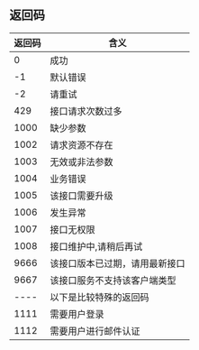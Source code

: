
## 返回码

| 返回码            | 含义                      |
| ---------------- | ------------------------ |
| 0        | 成功               |
| -1      | 默认错误 |      
| -2      | 请重试 |           
| 429      | 接口请求次数过多 |       
| 1000      | 缺少参数 |           
| 1002      | 请求资源不存在 |           
| 1003      | 无效或非法参数 |           
| 1004      | 业务错误 |             
| 1005      | 该接口需要升级 |             
| 1006      | 发生异常 |             
| 1007      | 接口无权限 |  
|1008|接口维护中,请稍后再试|  
| 9666      | 该接口版本已过期，请用最新接口 |
| 9667      | 该接口服务不支持该客户端类型 |     
| ----|以下是比较特殊的返回码 |       
| 1111      | 需要用户登录 |       
|1112  |需要用户进行邮件认证 |    
